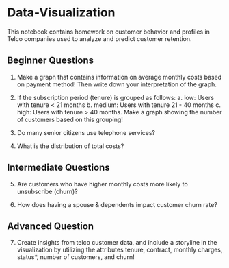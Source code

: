 # Data-Visualization

This notebook contains homework on customer behavior and profiles in Telco companies used to analyze and predict customer retention.

## Beginner Questions

1. Make a graph that contains information on average monthly costs based on payment method! Then write down your interpretation of the graph.

2. If the subscription period (tenure) is grouped as follows:
   a. low: Users with tenure < 21 months
   b. medium: Users with tenure 21 - 40 months
   c. high: Users with tenure > 40 months.
Make a graph showing the number of customers based on this grouping!

4. Do many senior citizens use telephone services?

5. What is the distribution of total costs?

## Intermediate Questions

5. Are customers who have higher monthly costs more likely to unsubscribe (churn)?

6. How does having a spouse & dependents impact customer churn rate?

## Advanced Question

7. Create insights from telco customer data, and include a storyline in the visualization by utilizing the attributes tenure, contract, monthly charges, status*, number of customers, and churn!
